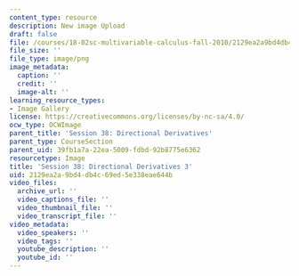 ```yaml
---
content_type: resource
description: New image Upload
draft: false
file: /courses/18-02sc-multivariable-calculus-fall-2010/2129ea2a9bd4db4c69ed5e338eae644b_MIT18_02SC_L12Brds_16.png
file_size: ''
file_type: image/png
image_metadata:
  caption: ''
  credit: ''
  image-alt: ''
learning_resource_types:
- Image Gallery
license: https://creativecommons.org/licenses/by-nc-sa/4.0/
ocw_type: OCWImage
parent_title: 'Session 38: Directional Derivatives'
parent_type: CourseSection
parent_uid: 39fb1a7a-22ea-5009-fdbd-92b8775e6362
resourcetype: Image
title: 'Session 38: Directional Derivatives 3'
uid: 2129ea2a-9bd4-db4c-69ed-5e338eae644b
video_files:
  archive_url: ''
  video_captions_file: ''
  video_thumbnail_file: ''
  video_transcript_file: ''
video_metadata:
  video_speakers: ''
  video_tags: ''
  youtube_description: ''
  youtube_id: ''
---
```

